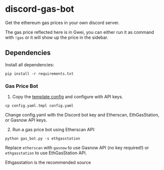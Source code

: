# discord-gas-bot
Get the ethereum gas prices in your own discord server.

The gas price reflected here is in Gwei, you can either run it as command with `!gas` or it will show up the price in the sidebar.

## Dependencies
Install all dependencies:
```
pip install -r requirements.txt
```


### Gas Price Bot
1. Copy the [template config](config.yaml.tmpl) and configure with API keys.
```
cp config.yaml.tmpl config.yaml
```
Change config.yaml with the Discord bot key and Etherscan, EthGasStation, or Gasnow API keys.

2. Run a gas price bot using Etherscan API:
```
python gas_bot.py -s ethgasstation
```
Replace `etherscan` with `gasnow` to use Gasnow API (no key required!) or `ethgasstation` to use EthGasStation API.

Ethgasstation is the recommended source
